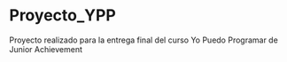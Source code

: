 # Proyecto_YPP
 Proyecto realizado para la entrega final del curso Yo Puedo Programar de Junior Achievement

